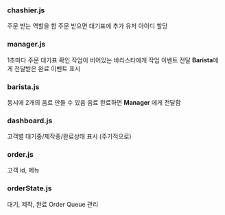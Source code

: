 ### chashier.js
주문 받는 역할을 함
주문 받으면 대기표에 추가
유저 아이디 할당

### manager.js
1초마다 주문 대기표 확인
작업이 비어있는 바리스타에게 작업 이벤트 전달
**Barista**에게 전달받은 완료 이벤트 표시

### barista.js
동시에 2개의 음료 만들 수 있음
음료 완료하면 **Manager** 에게 전달함

### dashboard.js
고객별 대기중/제작중/완료상태 표시 (주기적으로)

### order.js
고객 id, 메뉴

### orderState.js
대기, 제작, 완료 Order Queue 관리